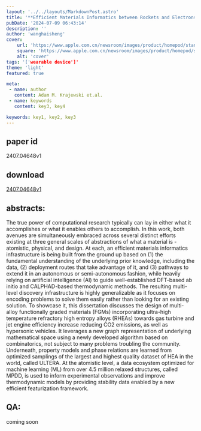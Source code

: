```yaml
---
layout: '../../layouts/MarkdownPost.astro'
title: '**Efficient Materials Informatics between Rockets and Electrons**'
pubDate: '2024-07-09 06:43:14'
description: ''
author: 'wanghaisheng'
cover:
    url: 'https://www.apple.com.cn/newsroom/images/product/homepod/standard/Apple-HomePod-hero-230118_big.jpg.large_2x.jpg'
    square: 'https://www.apple.com.cn/newsroom/images/product/homepod/standard/Apple-HomePod-hero-230118_big.jpg.large_2x.jpg'
    alt: 'cover'
tags: '['wearable device']' 
theme: 'light'
featured: true

meta:
 - name: author
   content: Adam M. Krajewski et.al.
 - name: keywords
   content: key3, key4

keywords: key1, key2, key3
---
```


## paper id
2407.04648v1
## download
[2407.04648v1](http://arxiv.org/abs/2407.04648v1)
## abstracts:
The true power of computational research typically can lay in either what it accomplishes or what it enables others to accomplish. In this work, both avenues are simultaneously embraced across several distinct efforts existing at three general scales of abstractions of what a material is - atomistic, physical, and design. At each, an efficient materials informatics infrastructure is being built from the ground up based on (1) the fundamental understanding of the underlying prior knowledge, including the data, (2) deployment routes that take advantage of it, and (3) pathways to extend it in an autonomous or semi-autonomous fashion, while heavily relying on artificial intelligence (AI) to guide well-established DFT-based ab initio and CALPHAD-based thermodynamic methods.   The resulting multi-level discovery infrastructure is highly generalizable as it focuses on encoding problems to solve them easily rather than looking for an existing solution. To showcase it, this dissertation discusses the design of multi-alloy functionally graded materials (FGMs) incorporating ultra-high temperature refractory high entropy alloys (RHEAs) towards gas turbine and jet engine efficiency increase reducing CO2 emissions, as well as hypersonic vehicles. It leverages a new graph representation of underlying mathematical space using a newly developed algorithm based on combinatorics, not subject to many problems troubling the community. Underneath, property models and phase relations are learned from optimized samplings of the largest and highest quality dataset of HEA in the world, called ULTERA. At the atomistic level, a data ecosystem optimized for machine learning (ML) from over 4.5 million relaxed structures, called MPDD, is used to inform experimental observations and improve thermodynamic models by providing stability data enabled by a new efficient featurization framework.
## QA:
coming soon
